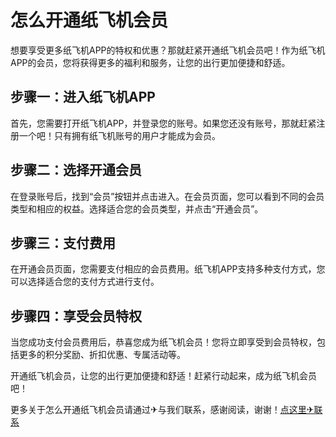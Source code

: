 # 怎么开通纸飞机会员

想要享受更多纸飞机APP的特权和优惠？那就赶紧开通纸飞机会员吧！作为纸飞机APP的会员，您将获得更多的福利和服务，让您的出行更加便捷和舒适。

## 步骤一：进入纸飞机APP

首先，您需要打开纸飞机APP，并登录您的账号。如果您还没有账号，那就赶紧注册一个吧！只有拥有纸飞机账号的用户才能成为会员。

## 步骤二：选择开通会员

在登录账号后，找到“会员”按钮并点击进入。在会员页面，您可以看到不同的会员类型和相应的权益。选择适合您的会员类型，并点击“开通会员”。

## 步骤三：支付费用

在开通会员页面，您需要支付相应的会员费用。纸飞机APP支持多种支付方式，您可以选择适合您的支付方式进行支付。

## 步骤四：享受会员特权

当您成功支付会员费用后，恭喜您成为纸飞机会员！您将立即享受到会员特权，包括更多的积分奖励、折扣优惠、专属活动等。

开通纸飞机会员，让您的出行更加便捷和舒适！赶紧行动起来，成为纸飞机会员吧！

更多关于怎么开通纸飞机会员请通过✈与我们联系，感谢阅读，谢谢！[点这里✈联系](https://abc.k02.cc)